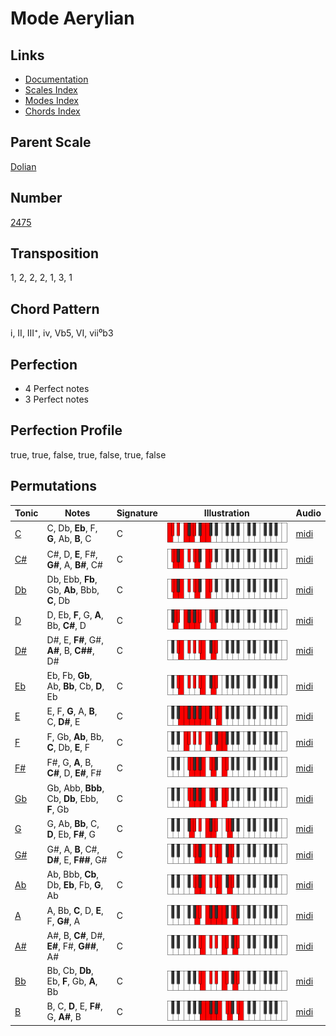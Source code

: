 # Mode Aerylian

## Links

- [Documentation](README.md)
- [Scales Index](Scales.md)
- [Modes Index](Modes.md)
- [Chords Index](Chords.md)

## Parent Scale

[Dolian](ScaleDolian.md)

## Number

[2475](https://ianring.com/musictheory/scales/2475)

## Transposition

1, 2, 2, 2, 1, 3, 1

## Chord Pattern

i, II, III⁺, iv, Vb5, VI, vii⁰b3

## Perfection

- 4 Perfect notes
- 3 Perfect notes

## Perfection Profile

true, true, false, true, false, true, false

## Permutations

| Tonic | Notes | Signature | Illustration | Audio |
|-------|-------|-----------|--------------|-------|
| [C](ModeCNaturalAerylian.md) | C, Db, **Eb**, F, **G**, Ab, **B**, C | C | ![CNaturalAerylian](ModeCNaturalAerylian.png) | [midi](https://github.com/edipermadi/music/blob/main/docs/ModeCNaturalAerylian.mid?raw=true) |
| [C#](ModeCSharpAerylian.md) | C#, D, **E**, F#, **G#**, A, **B#**, C# | C | ![CSharpAerylian](ModeCSharpAerylian.png) | [midi](https://github.com/edipermadi/music/blob/main/docs/ModeCSharpAerylian.mid?raw=true) |
| [Db](ModeDFlatAerylian.md) | Db, Ebb, **Fb**, Gb, **Ab**, Bbb, **C**, Db | C | ![DFlatAerylian](ModeDFlatAerylian.png) | [midi](https://github.com/edipermadi/music/blob/main/docs/ModeDFlatAerylian.mid?raw=true) |
| [D](ModeDNaturalAerylian.md) | D, Eb, **F**, G, **A**, Bb, **C#**, D | C | ![DNaturalAerylian](ModeDNaturalAerylian.png) | [midi](https://github.com/edipermadi/music/blob/main/docs/ModeDNaturalAerylian.mid?raw=true) |
| [D#](ModeDSharpAerylian.md) | D#, E, **F#**, G#, **A#**, B, **C##**, D# | C | ![DSharpAerylian](ModeDSharpAerylian.png) | [midi](https://github.com/edipermadi/music/blob/main/docs/ModeDSharpAerylian.mid?raw=true) |
| [Eb](ModeEFlatAerylian.md) | Eb, Fb, **Gb**, Ab, **Bb**, Cb, **D**, Eb | C | ![EFlatAerylian](ModeEFlatAerylian.png) | [midi](https://github.com/edipermadi/music/blob/main/docs/ModeEFlatAerylian.mid?raw=true) |
| [E](ModeENaturalAerylian.md) | E, F, **G**, A, **B**, C, **D#**, E | C | ![ENaturalAerylian](ModeENaturalAerylian.png) | [midi](https://github.com/edipermadi/music/blob/main/docs/ModeENaturalAerylian.mid?raw=true) |
| [F](ModeFNaturalAerylian.md) | F, Gb, **Ab**, Bb, **C**, Db, **E**, F | C | ![FNaturalAerylian](ModeFNaturalAerylian.png) | [midi](https://github.com/edipermadi/music/blob/main/docs/ModeFNaturalAerylian.mid?raw=true) |
| [F#](ModeFSharpAerylian.md) | F#, G, **A**, B, **C#**, D, **E#**, F# | C | ![FSharpAerylian](ModeFSharpAerylian.png) | [midi](https://github.com/edipermadi/music/blob/main/docs/ModeFSharpAerylian.mid?raw=true) |
| [Gb](ModeGFlatAerylian.md) | Gb, Abb, **Bbb**, Cb, **Db**, Ebb, **F**, Gb | C | ![GFlatAerylian](ModeGFlatAerylian.png) | [midi](https://github.com/edipermadi/music/blob/main/docs/ModeGFlatAerylian.mid?raw=true) |
| [G](ModeGNaturalAerylian.md) | G, Ab, **Bb**, C, **D**, Eb, **F#**, G | C | ![GNaturalAerylian](ModeGNaturalAerylian.png) | [midi](https://github.com/edipermadi/music/blob/main/docs/ModeGNaturalAerylian.mid?raw=true) |
| [G#](ModeGSharpAerylian.md) | G#, A, **B**, C#, **D#**, E, **F##**, G# | C | ![GSharpAerylian](ModeGSharpAerylian.png) | [midi](https://github.com/edipermadi/music/blob/main/docs/ModeGSharpAerylian.mid?raw=true) |
| [Ab](ModeAFlatAerylian.md) | Ab, Bbb, **Cb**, Db, **Eb**, Fb, **G**, Ab | C | ![AFlatAerylian](ModeAFlatAerylian.png) | [midi](https://github.com/edipermadi/music/blob/main/docs/ModeAFlatAerylian.mid?raw=true) |
| [A](ModeANaturalAerylian.md) | A, Bb, **C**, D, **E**, F, **G#**, A | C | ![ANaturalAerylian](ModeANaturalAerylian.png) | [midi](https://github.com/edipermadi/music/blob/main/docs/ModeANaturalAerylian.mid?raw=true) |
| [A#](ModeASharpAerylian.md) | A#, B, **C#**, D#, **E#**, F#, **G##**, A# | C | ![ASharpAerylian](ModeASharpAerylian.png) | [midi](https://github.com/edipermadi/music/blob/main/docs/ModeASharpAerylian.mid?raw=true) |
| [Bb](ModeBFlatAerylian.md) | Bb, Cb, **Db**, Eb, **F**, Gb, **A**, Bb | C | ![BFlatAerylian](ModeBFlatAerylian.png) | [midi](https://github.com/edipermadi/music/blob/main/docs/ModeBFlatAerylian.mid?raw=true) |
| [B](ModeBNaturalAerylian.md) | B, C, **D**, E, **F#**, G, **A#**, B | C | ![BNaturalAerylian](ModeBNaturalAerylian.png) | [midi](https://github.com/edipermadi/music/blob/main/docs/ModeBNaturalAerylian.mid?raw=true) |
